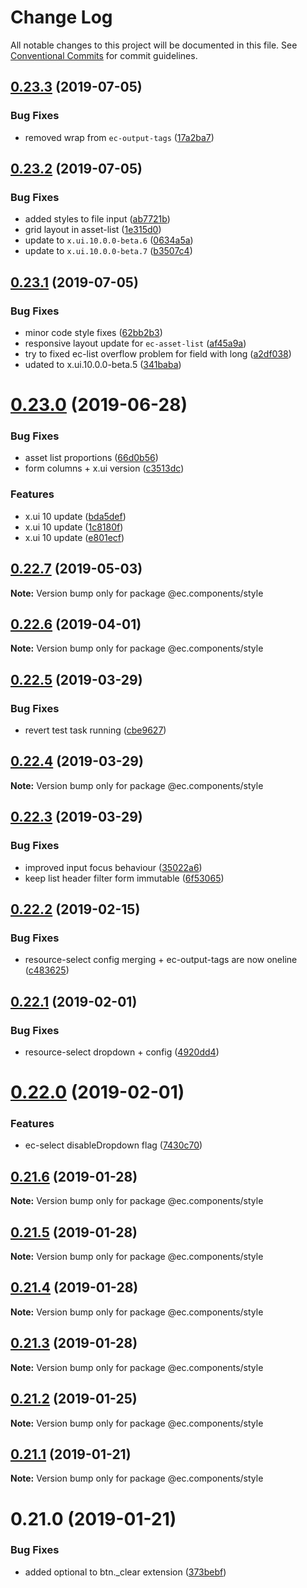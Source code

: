 # Change Log

All notable changes to this project will be documented in this file.
See [Conventional Commits](https://conventionalcommits.org) for commit guidelines.

## [0.23.3](https://github.com/entrecode/ec.components/compare/@ec.components/style@0.23.2...@ec.components/style@0.23.3) (2019-07-05)


### Bug Fixes

* removed wrap from `ec-output-tags` ([17a2ba7](https://github.com/entrecode/ec.components/commit/17a2ba7))





## [0.23.2](https://github.com/entrecode/ec.components/compare/@ec.components/style@0.23.1...@ec.components/style@0.23.2) (2019-07-05)


### Bug Fixes

* added styles to file input ([ab7721b](https://github.com/entrecode/ec.components/commit/ab7721b))
* grid layout in asset-list ([1e315d0](https://github.com/entrecode/ec.components/commit/1e315d0))
* update to `x.ui.10.0.0-beta.6` ([0634a5a](https://github.com/entrecode/ec.components/commit/0634a5a))
* update to `x.ui.10.0.0-beta.7` ([b3507c4](https://github.com/entrecode/ec.components/commit/b3507c4))





## [0.23.1](https://github.com/entrecode/ec.components/compare/@ec.components/style@0.23.0...@ec.components/style@0.23.1) (2019-07-05)


### Bug Fixes

* minor code style fixes ([62bb2b3](https://github.com/entrecode/ec.components/commit/62bb2b3))
* responsive layout update for `ec-asset-list` ([af45a9a](https://github.com/entrecode/ec.components/commit/af45a9a))
* try to fixed ec-list overflow problem for field with long ([a2df038](https://github.com/entrecode/ec.components/commit/a2df038))
* udated to x.ui.10.0.0-beta.5 ([341baba](https://github.com/entrecode/ec.components/commit/341baba))





# [0.23.0](https://github.com/entrecode/ec.components/compare/@ec.components/style@0.22.7...@ec.components/style@0.23.0) (2019-06-28)


### Bug Fixes

* asset list proportions ([66d0b56](https://github.com/entrecode/ec.components/commit/66d0b56))
* form columns + x.ui version ([c3513dc](https://github.com/entrecode/ec.components/commit/c3513dc))


### Features

* x.ui 10 update ([bda5def](https://github.com/entrecode/ec.components/commit/bda5def))
* x.ui 10 update ([1c8180f](https://github.com/entrecode/ec.components/commit/1c8180f))
* x.ui 10 update ([e801ecf](https://github.com/entrecode/ec.components/commit/e801ecf))





## [0.22.7](https://github.com/entrecode/ec.components/compare/@ec.components/style@0.22.6...@ec.components/style@0.22.7) (2019-05-03)

**Note:** Version bump only for package @ec.components/style





## [0.22.6](https://github.com/entrecode/ec.components/compare/@ec.components/style@0.22.5...@ec.components/style@0.22.6) (2019-04-01)

**Note:** Version bump only for package @ec.components/style





## [0.22.5](https://github.com/entrecode/ec.components/compare/@ec.components/style@0.22.4...@ec.components/style@0.22.5) (2019-03-29)


### Bug Fixes

* revert test task running ([cbe9627](https://github.com/entrecode/ec.components/commit/cbe9627))





## [0.22.4](https://github.com/entrecode/ec.components/compare/@ec.components/style@0.22.3...@ec.components/style@0.22.4) (2019-03-29)

**Note:** Version bump only for package @ec.components/style





## [0.22.3](https://github.com/entrecode/ec.components/compare/@ec.components/style@0.22.2...@ec.components/style@0.22.3) (2019-03-29)


### Bug Fixes

* improved input focus behaviour ([35022a6](https://github.com/entrecode/ec.components/commit/35022a6))
* keep list header filter form immutable ([6f53065](https://github.com/entrecode/ec.components/commit/6f53065))





## [0.22.2](https://github.com/entrecode/ec.components/compare/@ec.components/style@0.22.1...@ec.components/style@0.22.2) (2019-02-15)


### Bug Fixes

* resource-select config merging + ec-output-tags are now oneline ([c483625](https://github.com/entrecode/ec.components/commit/c483625))





## [0.22.1](https://github.com/entrecode/ec.components/compare/@ec.components/style@0.22.0...@ec.components/style@0.22.1) (2019-02-01)


### Bug Fixes

* resource-select dropdown + config ([4920dd4](https://github.com/entrecode/ec.components/commit/4920dd4))





# [0.22.0](https://github.com/entrecode/ec.components/compare/@ec.components/style@0.21.6...@ec.components/style@0.22.0) (2019-02-01)


### Features

* ec-select disableDropdown flag ([7430c70](https://github.com/entrecode/ec.components/commit/7430c70))





## [0.21.6](https://github.com/entrecode/ec.components/compare/@ec.components/style@0.21.5...@ec.components/style@0.21.6) (2019-01-28)

**Note:** Version bump only for package @ec.components/style





## [0.21.5](https://github.com/entrecode/ec.components/compare/@ec.components/style@0.21.4...@ec.components/style@0.21.5) (2019-01-28)

**Note:** Version bump only for package @ec.components/style





## [0.21.4](https://github.com/entrecode/ec.components/compare/@ec.components/style@0.21.3...@ec.components/style@0.21.4) (2019-01-28)

**Note:** Version bump only for package @ec.components/style





## [0.21.3](https://github.com/entrecode/ec.components/compare/@ec.components/style@0.21.2...@ec.components/style@0.21.3) (2019-01-28)

**Note:** Version bump only for package @ec.components/style





## [0.21.2](https://github.com/entrecode/ec.components/compare/@ec.components/style@0.21.1...@ec.components/style@0.21.2) (2019-01-25)

**Note:** Version bump only for package @ec.components/style





## [0.21.1](https://github.com/entrecode/ec.components/compare/@ec.components/style@0.21.1...@ec.components/style@0.21.1) (2019-01-21)

**Note:** Version bump only for package @ec.components/style





# 0.21.0 (2019-01-21)


### Bug Fixes

* added optional to btn._clear extension ([373bebf](https://github.com/entrecode/ec.components/commit/373bebf))
